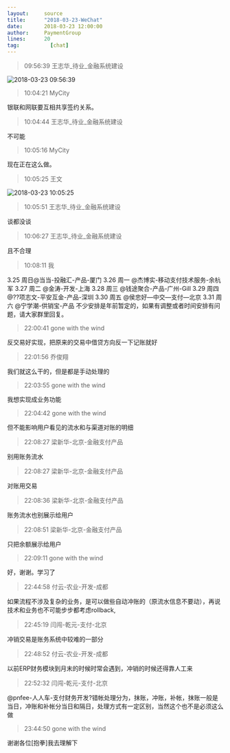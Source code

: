 ```yaml
---
layout:     source 
title:      "2018-03-23-WeChat"
date:       2018-03-23 12:00:00
author:     PaymentGroup
lines:      20 
tag:		  [chat]
---
```

> 09:56:39  王志华_待业_金融系统建设  
   
![2018-03-23 09:56:39](http://static.cocolian.org/img/20180323_095639.png) 
   
> 10:04:21  MyCity  
   
银联和网联要互相共享签约关系。  
   
> 10:04:44  王志华_待业_金融系统建设  
   
不可能  
   
> 10:05:16  MyCity  
   
现在正在这么做。  
   
> 10:05:25  王文  
   
![2018-03-23 10:05:25](http://static.cocolian.org/img/20180323_100525.png) 
   
> 10:05:51  王志华_待业_金融系统建设  
   
谈都没谈  
   
> 10:06:27  王志华_待业_金融系统建设  
   
且不合理  
   
> 10:08:11  我  
   
3.25 周日@当当-投融汇-产品-厦门   3.26 周一 @杰博实-移动支付技术服务-余杭军  3.27 周二 @金涛-开发-上海  3.28 周三 @钱途聚合-产品-广州-Gill   3.29 周四 @??项志文-平安互金-产品-深圳   3.30 周五 @侯忠好—中交—支付—北京   3.31 周六 @宁学潮-供销宝-产品  不少安排是年前暂定的，如果有调整或者时间安排有问题，请大家群里回复。    
   
> 22:00:41  gone with the wind  
   
反交易好实现，把原来的交易中借贷方向反一下记账就好  
   
> 22:01:56  乔俊翔  
   
我们就这么干的，但是都是手动处理的  
   
> 22:03:55  gone with the wind  
   
我想实现成业务功能  
   
> 22:04:42  gone with the wind  
   
但不能影响用户看见的流水和与渠道对账的明细  
   
> 22:08:27  梁新华-北京-金融支付产品  
   
别用账务流水  
   
> 22:08:27  梁新华-北京-金融支付产品  
   
对账用交易  
   
> 22:08:36  梁新华-北京-金融支付产品  
   
账务流水也别展示给用户  
   
> 22:08:51  梁新华-北京-金融支付产品  
   
只把余额展示给用户  
   
> 22:09:11  gone with the wind  
   
好，谢谢。学习了  
   
> 22:44:58  付云-农业-开发-成都  
   
如果流程不涉及复杂的业务，是可以做些自动冲账的（原流水信息不要动），再说技术和业务也不可能步步都考虑rollback,  
   
> 22:45:19  闫闯-乾元-支付-北京  
   
冲销交易是账务系统中较难的一部分  
   
> 22:48:52  付云-农业-开发-成都  
   
以前ERP财务模块到月末的时候时常会遇到，冲销的时候还得靠人工来  
   
> 22:52:32  闫闯-乾元-支付-北京  
   
@pnfee-人人车-支付财务开发?错帐处理分为，抹账，冲账，补帐，抹账一般是当日，冲账和补帐分当日和隔日，处理方式有一定区别，当然这个也不是必须这么做  
   
> 23:44:50  gone with the wind  
   
谢谢各位[抱拳]我去理解下  
   

